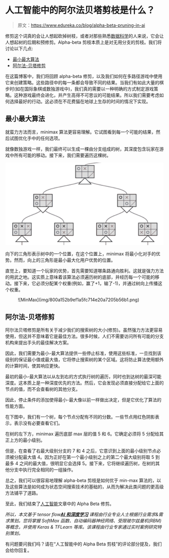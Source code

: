 # 人工智能中的阿尔法贝塔剪枝是什么？

> 原文：<https://www.edureka.co/blog/alpha-beta-pruning-in-ai>

修剪这个词真的会让人想起砍掉树枝，或者对那些熟悉[数据科学](https://www.edureka.co/blog/data-science-tutorial/)的人来说，它会让人想起树的后期和预修剪。Alpha-beta 剪枝本质上是对无用分支的剪枝。我们将讨论以下几点:

*   [最小最大算法](#min-max)
*   [阿尔法-贝塔修剪](#pruning)

在这篇博客中，我们将回顾 alpha-beta 修剪，以及我们如何在多路径游戏中使用它来创建策略。这些路径中的每一条都会导致不同的结果。当我们有如此大量的棋步时(如在国际象棋或数独游戏中)，我们真的需要以一种明确的方式制定游戏策略。这种游戏最终会进化，并产生高得不可思议的可能结果。所以我们需要考虑如何选择最好的行动。这必须在不花费猫在地球上生存的时间的情况下实现。

## **最小最大算法**

就蛮力方法而言，minimax 算法更容易理解。它试图看到每一个可能的结果，然后试图优化手中的任何选项。

就像数独游戏一样，我们最终可以生成一棵由分支组成的树，其深度包含玩家在游戏中所有可能的移动。接下来，我们需要遍历这棵树。

![MinMax Algorithm - Alpha Beta Pruning](img/6d828db57d9e7efd49466eefe2c3b881.png)

向下的三角形表示树中的一个位置，在这个位置上，minimax 将最小化对手的优势。然而，向上的三角形是最小最大化用户优势的位置。

直觉上，要知道一个玩家的优势，首先需要知道哪条路通向胜利。这就是强力方法的用武之地。这实质上意味着该算法必须遍历树的底部，并经历每一个可能的移动。接下来，它必须分配某个权重(例如，赢了+1，输了-1)，并通过树向上传播这个权重。

<figure class="kg-card kg-image-card kg-card-hascaption">![MinMax](img/800a152b9ef1a5fc714e20a7205b56b1.png)</figure>

## **阿尔法-贝塔修剪**

阿尔法贝塔修剪是所有关于减少我们的搜索树的大小(修剪)。虽然强力方法更容易使用，但这并不意味着它是最佳方法。很多时候，人们不需要访问所有可能的分支机构来提出手头的最佳解决方案。

因此，我们需要为最小-最大算法提供一些停止标准，使用这些标准，一旦找到该级别的保证最小值或最大值，它将停止搜索树的某个区域。这将防止算法使用额外的计算时间，使其响应更快。

最初的最小-最大算法以从左到右的方式执行树的遍历，同时也到达树的最深可能深度。这本质上是一种深度优先的方法。然后，它会发现必须直接分配给它上面的节点的值，而不会查看树的其他分支。

因此，停止条件的添加使得最小-最大像以前一样做出决定，但是它优化了算法的性能方面。

在下图中，我们有一个树，每个节点分配有不同的分数。一些节点用红色阴影表示，表示没有必要查看它们。

在树的左下方，minimax 遍历底部 max 层的值 5 和 6。它确定必须将 5 分配给其正上方的最小级别。

但是，在查看了右最大级别分支的 7 和 4 之后，它意识到上面的最小级别节点必须被分配最大值 4。因为正好在第一个最小级别之上的第二个最大级别将取 5 到最多 4 之间的最大值，很明显它会选择 5。接下来，它将继续遍历树，在树的其他分支中执行完全相同的一组操作。

总之，我们可以很容易地理解 alpha-beta 剪枝是如何优于 min-max 算法的，以及这些算法是如何成为状态空间搜索技术的基础的，从而为解决此类问题的更高级方法铺平了道路。

至此，我们结束了[人工智能](https://www.edureka.co/blog/artificial-intelligence-tutorial/)文章中的 Alpha Beta 修剪。

*所以，本文基于 tensor flow[**AI 和深度学习**](https://www.edureka.co/ai-deep-learning-with-tensorflow) 课程由行业专业人士根据行业需求&需求策划。您将掌握 SoftMax 函数、自动编码器神经网络、受限玻尔兹曼机(RBM)等概念，并使用 Keras & TFLearn 等库。该课程由行业专家通过实时案例研究特别策划。*

有问题要问我们吗？请在“人工智能中的 Alpha Beta 剪枝”的评论部分提及，我们会给你回复。